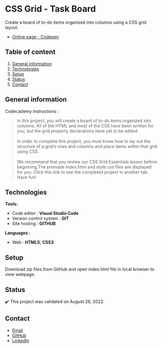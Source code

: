 # CSS Grid - Task Board

Create a board of to-do items organized into columns using a CSS grid layout.
- [Online page - Codepen](https://codepen.io/ByronMike/pen/jOxXoQQ)

## Table of content
1. [General information](#General-information)
2. [Technologies](#Technologies)
3. [Setup](#Setup)
4. [Status](#Status)
5. [Contact](#Contact)

## General information

Codecademy instructions :
> In this project, you will create a board of to-do items organized into columns. All of the HTML and most of the CSS have been written for you, but the grid property declarations have yet to be added. \
\
In order to complete this project, you must know how to lay out the structure of a grid’s rows and columns and place items within that grid using CSS. \
\
We recommend that you review our CSS Grid Essentials lesson before beginning.The premade index.html and style.css files are displayed for you. Click this link to see the completed project in another tab. Have fun!

## Technologies
**Tools:**
 * Code editor : **Visual Studio Code**
 * Version control system : **GIT**
 * Site hosting : **GITHUB**
  
**Languages :**
 * Web : **HTML5**, **CSS3**
 
## Setup
Download zip files from GitHub and open index.html file in local browser to view webpage.

## Status
:heavy_check_mark: This project was validated on August 26, 2022.

## Contact
* [Email](mailto:auger.michaell@gmail.com)
* [GitHub](https://github.com/ByronMike)
* [LinkedIn](https://www.linkedin.com/in/auger-michael/)